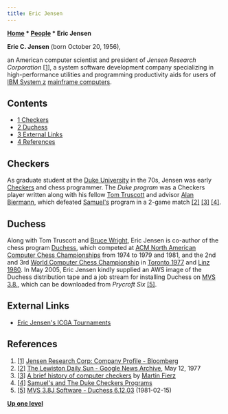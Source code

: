 ```yaml
---
title: Eric Jensen
---
```

**[Home](Home "Home") * [People](People "People") * Eric Jensen**

**Eric C. Jensen** (born October 20, 1956),

an American computer scientist and president of *Jensen Research Corporation* <a id="cite-note-1" href="#cite-ref-1">[1]</a>, a system software development company specializing in high-performance utilities and programming productivity aids for users of [IBM System z](https://en.wikipedia.org/wiki/IBM_System_z) [mainframe computers](https://en.wikipedia.org/wiki/Mainframe_computer).

## Contents

- [1 Checkers](#checkers)
- [2 Duchess](#duchess)
- [3 External Links](#external-links)
- [4 References](#references)

## Checkers

As graduate student at the [Duke University](Duke_University "Duke University") in the 70s, Jensen was early [Checkers](Checkers "Checkers") and chess programmer. The *Duke program* was a Checkers player written along with his fellow [Tom Truscott](Tom_Truscott "Tom Truscott") and advisor [Alan Biermann](Alan_Biermann "Alan Biermann"), which defeated [Samuel's](Arthur_Samuel "Arthur Samuel") program in a 2-game match <a id="cite-note-2" href="#cite-ref-2">[2]</a> <a id="cite-note-3" href="#cite-ref-3">[3]</a> <a id="cite-note-4" href="#cite-ref-4">[4]</a>.

## Duchess

Along with Tom Truscott and [Bruce Wright](Bruce_Wright "Bruce Wright"), Eric Jensen is co-author of the chess program [Duchess](Duchess "Duchess"), which competed at [ACM North American Computer Chess Championships](ACM_North_American_Computer_Chess_Championship "ACM North American Computer Chess Championship") from 1974 to 1979 and 1981, and the 2nd and 3rd [World Computer Chess Championship](World_Computer_Chess_Championship "World Computer Chess Championship") in [Toronto 1977](WCCC_1977 "WCCC 1977") and [Linz 1980](WCCC_1980 "WCCC 1980"). In May 2005, Eric Jensen kindly supplied an AWS image of the Duchess distribution tape and a job stream for installing Duchess on [MVS 3.8.](https://en.wikipedia.org/wiki/MVS), which can be downloaded from *Prycroft Six* <a id="cite-note-5" href="#cite-ref-5">[5]</a>.

## External Links

- [Eric Jensen's ICGA Tournaments](https://www.game-ai-forum.org/icga-tournaments/person.php?id=437)

## References

1. <a id="cite-ref-1" href="#cite-note-1">[1]</a> [Jensen Research Corp: Company Profile - Bloomberg](https://www.bloomberg.com/profiles/companies/0172659D:US-jensen-research-corp)
1. <a id="cite-ref-2" href="#cite-note-2">[2]</a> [The Lewiston Daily Sun - Google News Archive](http://news.google.com/newspapers?nid=1928&dat=19770512&id=hr4gAAAAIBAJ&sjid=xmkFAAAAIBAJ&pg=4778,1673986), May 12, 1977
1. <a id="cite-ref-3" href="#cite-note-3">[3]</a> [A brief history of computer checkers](http://www.fierz.ch/history.htm) by [Martin Fierz](Martin_Fierz "Martin Fierz")
1. <a id="cite-ref-4" href="#cite-note-4">[4]</a> [Samuel's and The Duke Checkers Programs](http://checkersbackground.com/samuel-s-and-the.html)
1. <a id="cite-ref-5" href="#cite-note-5">[5]</a> [MVS 3.8J Software - Duchess 6.12.03](http://www.prycroft6.com.au/vs2sw/index.html#duchess) (1981-02-15)

**[Up one level](People "People")**

